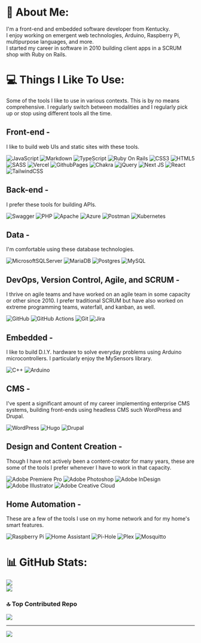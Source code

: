 # 🦧 About Me:
I'm a front-end and embedded software developer from Kentucky.<br>I enjoy working on emergent web technologies, Arduino, Raspberry Pi, <br>multipurpose languages, and more.<br>I started my career in software in 2010 building client apps in a SCRUM<br>shop with Ruby on Rails. 


# 💻 Things I Like To Use:

Some of the tools I like to use in various contexts. This is by no means comprehensive. I regularly switch between modalities and I regularly pick up or stop using different tools all the time.

## Front-end -

I like to build web UIs and static sites with these tools.
    
![JavaScript](https://img.shields.io/badge/javascript-%23323330.svg?style=flat-square&logo=javascript&logoColor=%23F7DF1E) ![Markdown](https://img.shields.io/badge/markdown-%23000000.svg?style=flat-square&logo=markdown&logoColor=white) ![TypeScript](https://img.shields.io/badge/typescript-%23007ACC.svg?style=flat-square&logo=typescript&logoColor=white) ![Ruby On Rails](https://img.shields.io/badge/Ruby_on_Rails-CC0000?style=flat-square&logo=ruby-on-rails&logoColor=white) ![CSS3](https://img.shields.io/badge/css3-%231572B6.svg?style=flat-square&logo=css3&logoColor=white) ![HTML5](https://img.shields.io/badge/html5-%23E34F26.svg?style=flat-square&logo=html5&logoColor=white) ![SASS](https://img.shields.io/badge/SASS-hotpink.svg?style=flat-square&logo=SASS&logoColor=white) ![Vercel](https://img.shields.io/badge/vercel-%23000000.svg?style=flat-square&logo=vercel&logoColor=white) ![GithubPages](https://img.shields.io/badge/github%20pages-121013?style=flat-square&logo=github&logoColor=white) ![Chakra](https://img.shields.io/badge/chakra-%234ED1C5.svg?style=flat-square&logo=chakraui&logoColor=white) ![jQuery](https://img.shields.io/badge/jquery-%230769AD.svg?style=flat-square&logo=jquery&logoColor=white) ![Next JS](https://img.shields.io/badge/Next-black?style=flat-square&logo=next.js&logoColor=white) ![React](https://img.shields.io/badge/react-%2320232a.svg?style=flat-square&logo=react&logoColor=%2361DAFB) ![TailwindCSS](https://img.shields.io/badge/tailwindcss-%2338B2AC.svg?style=flat-square&logo=tailwind-css&logoColor=white) 

## Back-end - 
    
I prefer these tools for building APIs.

![Swagger](https://img.shields.io/badge/-Swagger-%23Clojure?style=flat-square&logo=swagger&logoColor=white) ![PHP](https://img.shields.io/badge/php-%23777BB4.svg?style=flat-square&logo=php&logoColor=white) ![Apache](https://img.shields.io/badge/apache-%23D42029.svg?style=flat-square&logo=apache&logoColor=white) ![Azure](https://img.shields.io/badge/azure-%230072C6.svg?style=flat-square&logo=microsoftazure&logoColor=white) ![Postman](https://img.shields.io/badge/Postman-FF6C37?style=flat-square&logo=postman&logoColor=white) ![Kubernetes](https://img.shields.io/badge/kubernetes-%23326ce5.svg?style=flat-square&logo=kubernetes&logoColor=white) 

## Data -

I'm comfortable using these database technologies.

![MicrosoftSQLServer](https://img.shields.io/badge/Microsoft%20SQL%20Server-CC2927?style=flat-square&logo=microsoft%20sql%20server&logoColor=white) ![MariaDB](https://img.shields.io/badge/MariaDB-003545?style=flat-square&logo=mariadb&logoColor=white) ![Postgres](https://img.shields.io/badge/postgres-%23316192.svg?style=flat-square&logo=postgresql&logoColor=white) ![MySQL](https://img.shields.io/badge/mysql-4479A1.svg?style=flat-square&logo=mysql&logoColor=white) 

## DevOps, Version Control, Agile, and SCRUM - 

I thrive on agile teams and have worked on an agile team in some capacity or other since 2010. I prefer traditional SCRUM but have also worked on extreme programming teams, waterfall, and kanban, as well.

![GitHub](https://img.shields.io/badge/github-%23121011.svg?style=flat-square&logo=github&logoColor=white) ![GitHub Actions](https://img.shields.io/badge/github%20actions-%232671E5.svg?style=flat-square&logo=githubactions&logoColor=white) ![Git](https://img.shields.io/badge/git-%23F05033.svg?style=flat-square&logo=git&logoColor=white) ![Jira](https://img.shields.io/badge/jira-%230A0FFF.svg?style=flat-square&logo=jira&logoColor=white) 

## Embedded - 

I like to build D.I.Y. hardware to solve everyday problems using Arduino microcontrollers. I particularly enjoy the MySensors library.

![C++](https://img.shields.io/badge/c++-%2300599C.svg?style=flat-square&logo=c%2B%2B&logoColor=white) 
![Arduino](https://img.shields.io/badge/-Arduino-00979D?style=flat-square&logo=Arduino&logoColor=white)

## CMS - 

I've spent a significant amount of my career implementing enterprise CMS systems, building front-ends using headless CMS such WordPress and Drupal.

![WordPress](https://img.shields.io/badge/WordPress-%23117AC9.svg?style=flat-square&logo=WordPress&logoColor=white) ![Hugo](https://img.shields.io/badge/Hugo-black.svg?style=flat-square&logo=Hugo) ![Drupal](https://img.shields.io/badge/drupal-%230678BE.svg?style=flat-square&logo=drupal&logoColor=white)


## Design and Content Creation - 

Though I have not actively been a content-creator for many years, these are some of the tools I prefer whenever I have to work in that capacity.

![Adobe Premiere Pro](https://img.shields.io/badge/Adobe%20Premiere%20Pro-9999FF.svg?style=flat-square&logo=Adobe%20Premiere%20Pro&logoColor=white) ![Adobe Photoshop](https://img.shields.io/badge/adobe%20photoshop-%2331A8FF.svg?style=flat-square&logo=adobe%20photoshop&logoColor=white) ![Adobe InDesign](https://img.shields.io/badge/Adobe%20InDesign-49021F?style=flat-square&logo=adobeindesign&logoColor=FF3366) ![Adobe Illustrator](https://img.shields.io/badge/adobe%20illustrator-%23FF9A00.svg?style=flat-square&logo=adobe%20illustrator&logoColor=white) ![Adobe Creative Cloud](https://img.shields.io/badge/Adobe%20Creative%20Cloud-DA1F26.svg?style=flat-square&logo=Adobe%20Creative%20Cloud&logoColor=white) 

## Home Automation - 
    
These are a few of the tools I use on my home network and for my home's smart features.

![Raspberry Pi](https://img.shields.io/badge/-RaspberryPi-C51A4A?style=flat-square&logo=Raspberry-Pi) ![Home Assistant](https://img.shields.io/badge/home%20assistant-%2341BDF5.svg?style=flat-square&logo=home-assistant&logoColor=white) ![Pi-Hole](https://img.shields.io/badge/pihole-%2396060C.svg?style=flat-square&logo=pi-hole&logoColor=white) ![Plex](https://img.shields.io/badge/plex-%23E5A00D.svg?style=flat-square&logo=plex&logoColor=white) ![Mosquitto](https://img.shields.io/badge/mosquitto-%233C5280.svg?style=flat-square&logo=eclipsemosquitto&logoColor=white) 

# 📊 GitHub Stats:
![](https://github-readme-streak-stats.herokuapp.com/?user=iamtheghost&theme=dark&hide_border=false)<br/>
![](https://github-readme-stats.vercel.app/api/top-langs/?username=iamtheghost&theme=dark&hide_border=false&include_all_commits=true&count_private=true&layout=compact)

### 🔝 Top Contributed Repo
![](https://github-contributor-stats.vercel.app/api?username=iamtheghost&limit=5&theme=dark&combine_all_yearly_contributions=true)

---
[![](https://visitcount.itsvg.in/api?id=iamtheghost&icon=2&color=11)](https://visitcount.itsvg.in)

<!-- Proudly created with GPRM ( https://gprm.itsvg.in ) -->
